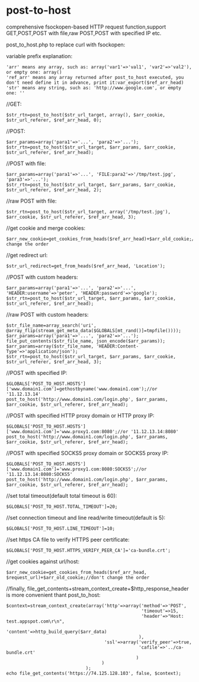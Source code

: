 post-to-host
============

comprehensive fsockopen-based HTTP request function,support GET,POST,POST with file,raw POST,POST with specified IP etc.

post_to_host.php to replace curl with fsockopen:

variable prefix explanation:

    'arr' means any array, such as: array('var1'=>'val1', 'var2'=>'val2'), or empty one: array()
    'ref_arr' means any array returned after post_to_host executed, you don't need define it in advance, print it:var_export($ref_arr_head)
    'str' means any string, such as: 'http://www.google.com', or empty one: ''


//GET:

    $str_rtn=post_to_host($str_url_target, array(), $arr_cookie, $str_url_referer, $ref_arr_head, 0);

//POST:

    $arr_params=array('para1'=>'...', 'para2'=>'...');
    $str_rtn=post_to_host($str_url_target, $arr_params, $arr_cookie, $str_url_referer, $ref_arr_head);

//POST with file:

    $arr_params=array('para1'=>'...', 'FILE:para2'=>'/tmp/test.jpg', 'para3'=>'...');
    $str_rtn=post_to_host($str_url_target, $arr_params, $arr_cookie, $str_url_referer, $ref_arr_head, 2);

//raw POST with file:

    $str_rtn=post_to_host($str_url_target, array('/tmp/test.jpg'), $arr_cookie, $str_url_referer, $ref_arr_head, 3);

//get cookie and merge cookies:

    $arr_new_cookie=get_cookies_from_heads($ref_arr_head)+$arr_old_cookie;//don't change the order

//get redirect url:

    $str_url_redirect=get_from_heads($ref_arr_head, 'Location');

//POST with custom headers:

    $arr_params=array('para1'=>'...', 'para2'=>'...', 'HEADER:username'=>'peter', 'HEADER:password'=>'google');
    $str_rtn=post_to_host($str_url_target, $arr_params, $arr_cookie, $str_url_referer, $ref_arr_head);

//raw POST with custom headers:

    $str_file_name=array_search('uri', @array_flip(stream_get_meta_data($GLOBALS[mt_rand()]=tmpfile())));
    $arr_params=array('para1'=>'...', 'para2'=>'...');
    file_put_contents($str_file_name, json_encode($arr_params));
    $arr_params=array($str_file_name, 'HEADER:Content-Type'=>'application/json');
    $str_rtn=post_to_host($str_url_target, $arr_params, $arr_cookie, $str_url_referer, $ref_arr_head, 3);

//POST with specified IP:

    $GLOBALS['POST_TO_HOST.HOSTS']['www.domain1.com']=gethostbyname('www.domain1.com');//or '11.12.13.14'
    post_to_host('http://www.domain1.com/login.php', $arr_params, $arr_cookie, $str_url_referer, $ref_arr_head);

//POST with specified HTTP proxy domain or HTTP proxy IP:

    $GLOBALS['POST_TO_HOST.HOSTS']['www.domain1.com']='www.proxy1.com:8080';//or '11.12.13.14:8080'
    post_to_host('http://www.domain1.com/login.php', $arr_params, $arr_cookie, $str_url_referer, $ref_arr_head);

//POST with specified SOCKS5 proxy domain or SOCKS5 proxy IP:

    $GLOBALS['POST_TO_HOST.HOSTS']['www.domain1.com']='www.proxy1.com:8080:SOCKS5';//or '11.12.13.14:8080:SOCKS5'
    post_to_host('http://www.domain1.com/login.php', $arr_params, $arr_cookie, $str_url_referer, $ref_arr_head);

//set total timeout(default total timeout is 60):

    $GLOBALS['POST_TO_HOST.TOTAL_TIMEOUT']=20;

//set connection timeout and line read/write timeout(default is 5):

    $GLOBALS['POST_TO_HOST.LINE_TIMEOUT']=10;

//set https CA file to verify HTTPS peer certificate:

    $GLOBALS['POST_TO_HOST.HTTPS_VERIFY_PEER_CA']='ca-bundle.crt';

//get cookies against url/host:

    $arr_new_cookie=get_cookies_from_heads($ref_arr_head, $request_url)+$arr_old_cookie;//don't change the order

//finally, file_get_contents+stream_context_create+$http_response_header is more convenient thant post_to_host:

    $context=stream_context_create(array('http'=>array('method'=>'POST',
                                                       'timeout'=>15,
                                                       'header'=>"Host: test.appspot.com\r\n",
                                                       'content'=>http_build_query($arr_data)
                                                      ),
                                         'ssl'=>array('verify_peer'=>true,
                                                      'cafile'=>'../ca-bundle.crt'
                                                     )
                                        )
                                  );
    echo file_get_contents('https://74.125.128.103', false, $context);
